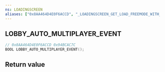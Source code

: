 ```yaml
---
ns: LOADINGSCREEN
aliases: ["0x8AA464D4E0F6ACCD", "_LOADINGSCREEN_GET_LOAD_FREEMODE_WITH_EVENT_NAME"]
---
```

## LOBBY_AUTO_MULTIPLAYER_EVENT

```c
// 0x8AA464D4E0F6ACCD 0x94BCAC7C
BOOL LOBBY_AUTO_MULTIPLAYER_EVENT();
```


## Return value
